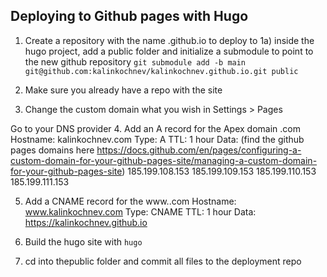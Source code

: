 ## Deploying to Github pages with Hugo
1. Create a repository with the name <username>.github.io to deploy to
1a) inside the hugo project, add a public folder and initialize a submodule to
point to the new github repository
```git submodule add -b main git@github.com:kalinkochnev/kalinkochnev.github.io.git public```

2. Make sure you already have a repo with the site
3. Change the custom domain what you wish in Settings > Pages

Go to your DNS provider
4. Add an A record for the Apex domain <domain name>.com
    Hostname: kalinkochnev.com
    Type: A
    TTL: 1 hour
    Data: (find the github pages domains here https://docs.github.com/en/pages/configuring-a-custom-domain-for-your-github-pages-site/managing-a-custom-domain-for-your-github-pages-site)
185.199.108.153
185.199.109.153
185.199.110.153
185.199.111.153


5. Add a CNAME record for the www.<domain name>.com
    Hostname: www.kalinkochnev.com
    Type: CNAME
    TTL: 1 hour
    Data: https://kalinkochnev.github.io

6. Build the hugo site with `hugo`

7. cd into thepublic folder and commit all files to the deployment repo
